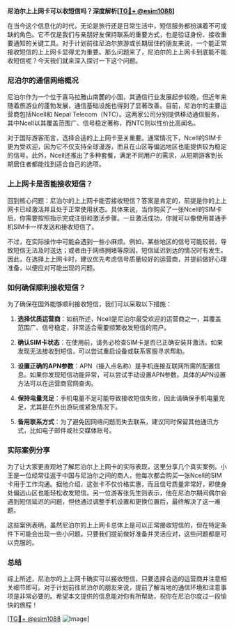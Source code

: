 **尼泊尔上上网卡可以收短信吗？深度解析[[TG💪+ @esim1088](https://t.me/s/esim1088)]**

在当今这个信息化的时代，无论是旅行还是日常生活中，短信服务都扮演着不可或缺的角色。它不仅是我们与亲朋好友保持联系的重要方式，也是验证身份、接收重要通知的关键工具。对于计划前往尼泊尔旅游或长期居住的朋友来说，一个能正常接收短信的上上网卡显得尤为重要。那么问题来了，尼泊尔的上上网卡到底能不能收短信呢？今天我们就来深入探讨一下这个问题。

### 尼泊尔的通信网络概况

尼泊尔作为一个位于喜马拉雅山南麓的小国，其通信行业发展起步较晚，但近年来随着旅游业的蓬勃发展，通信基础设施也得到了显著改善。目前，尼泊尔的主要运营商包括Ncell和 Nepal Telecom（NTC）。这两家公司分别提供移动通信服务，其中Ncell以其覆盖范围广、信号稳定著称，而NTC则以性价比高闻名。

对于国际游客而言，选择合适的上上网卡至关重要。通常情况下，Ncell的SIM卡更为受欢迎，因为它不仅支持全球漫游，而且在山区等偏远地区也能提供较为稳定的信号。此外，Ncell还推出了多种套餐，满足不同用户的需求，从短期游客到长期居住者都能找到适合自己的选项。

### 上上网卡是否能接收短信？

回到核心问题：尼泊尔的上上网卡能否接收短信？答案是肯定的，前提是你的上上网卡已经激活并且处于正常使用状态。具体来说，当你购买了一张Ncell的SIM卡后，你需要按照指示完成注册和激活步骤。一旦激活成功，你就可以像使用普通手机SIM卡一样发送和接收短信了。

不过，在实际操作中可能会遇到一些小麻烦。例如，某些地区的信号可能较弱，导致短信无法及时送达；或者由于网络拥堵等原因，短信延迟到达的情况时有发生。因此，在选择上上网卡时，建议优先考虑信号质量较好的运营商，并提前做好心理准备，以便应对可能出现的问题。

### 如何确保顺利接收短信？

为了确保在国外能够顺利接收短信，我们可以采取以下措施：

1. **选择优质运营商**：如前所述，Ncell是尼泊尔最受欢迎的运营商之一，其覆盖范围广、信号稳定，非常适合需要频繁收发短信的用户。
   
2. **确认SIM卡状态**：在使用前，请务必检查SIM卡是否已正确安装并激活。如果发现无法接收到短信，可以尝试重启设备或联系客服寻求帮助。

3. **设置正确的APN参数**：APN（接入点名称）是手机连接互联网所需的配置信息。如果你发现短信功能异常，可以尝试手动设置APN参数。具体的APN设置方法可以在运营商官网查询。

4. **保持电量充足**：手机电量不足可能导致接收短信失败，因此请确保手机电量充足，尤其是在外出游玩或紧急情况下。

5. **备用联系方式**：为了避免因网络问题而失去联系，建议同时保留其他通讯方式，比如电子邮件或社交媒体账号。

### 实际案例分享

为了让大家更直观地了解尼泊尔上上网卡的实际表现，这里分享几个真实案例。小王是一位经常往返于中国与尼泊尔之间的商人，他每次都会购买一张Ncell的SIM卡用于工作沟通。据他介绍，这张卡不仅价格实惠，而且信号质量非常好，即使身处偏远山区也能轻松收发短信。另一位游客张先生则表示，他在尼泊尔期间偶尔会遇到短信延迟的问题，但他通过调整手机设置和更换位置后，最终解决了这一难题。

这些案例表明，虽然尼泊尔的上上网卡总体上是可以正常接收短信的，但在特定条件下可能会出现一些小问题。只要我们提前做好准备并灵活应对，这些问题都是可以克服的。

### 总结

综上所述，尼泊尔的上上网卡确实可以接收短信，只要选择合适的运营商并注意相关细节即可。对于计划前往尼泊尔的朋友来说，提前了解当地的通信环境和注意事项是非常必要的。希望本文提供的信息能对你有所帮助，祝你在尼泊尔度过一段愉快的旅程！

[[TG💪+ @esim1088](https://t.me/s/esim1088) ![Image](https://i.postimg.cc/4NQfJmqS/Snipaste-2025-05-13-00-14-12.png)]